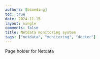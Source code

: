 ```yaml
---
authors: [bsmeding]
toc: true
date: 2024-11-15
layout: single
comments: false
title: Netdata monitoring system
tags: ["netdata", "monitoring", "docker"]
---
```


Page holder for Netdata